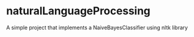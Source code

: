 # naturalLanguageProcessing
A simple project that implements a NaiveBayesClassifier using nltk library
